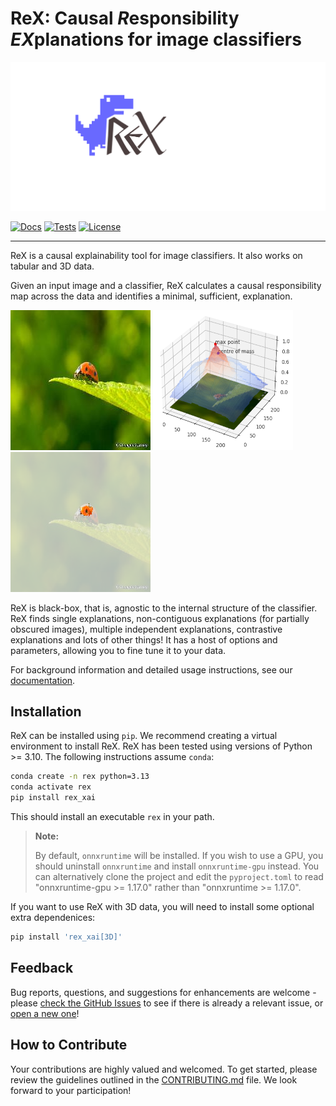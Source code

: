 # ReX: Causal *R*esponsibility *EX*planations for image classifiers

![ReX logo with dinosaur](https://raw.githubusercontent.com/ReX-XAI/ReX/main/assets/rex_logo.png "ReX Logo with dinosaur")

<!--- BADGES: START --->

[![Docs](https://readthedocs.org/projects/rex-xai/badge/?version=latest)](https://rex-xai.readthedocs.io/en/latest/)
[![Tests](https://github.com/ReX-XAI/ReX/actions/workflows/test-package-and-comment.yml/badge.svg)](https://github.com/ReX-XAI/ReX/actions/workflows/test-package-and-comment.yml)
[![License](https://img.shields.io/badge/license-MIT-green.svg)](https://github.com/ReX-XAI/ReX.jl/blob/main/LICENSE)

<!--- BADGES: END --->

---

ReX is a causal explainability tool for image classifiers. It also works on tabular and 3D data.

Given an input image and a classifier, ReX calculates a causal responsibility map across the data and identifies a minimal, sufficient, explanation.

![ladybird](https://raw.githubusercontent.com/ReX-XAI/ReX/main/tests/test_data/ladybird.jpg "Original Image") ![responsibility map](https://raw.githubusercontent.com/ReX-XAI/ReX/main/assets/ladybird_rm.png "Responsibility Map") ![minimal explanation](https://raw.githubusercontent.com/ReX-XAI/ReX/main/assets/ladybird_301.png "Explanation")

ReX is black-box, that is, agnostic to the internal structure of the classifier.
ReX finds single explanations, non-contiguous explanations (for partially obscured images), multiple independent explanations, contrastive explanations and lots of other things!
It has a host of options and parameters, allowing you to fine tune it to your data.

For background information and detailed usage instructions, see our [documentation](https://rex-xai.readthedocs.io/en/latest/).

<!--inclusion-marker-start-do-not-remove-->

## Installation

ReX can be installed using `pip`.
We recommend creating a virtual environment to install ReX.
ReX has been tested using versions of Python >= 3.10.
The following instructions assume `conda`:

```bash
conda create -n rex python=3.13
conda activate rex
pip install rex_xai
```

This should install an executable `rex` in your path.

> **Note:**
>
> By default, `onnxruntime` will be installed.
> If you wish to use a GPU, you should uninstall `onnxruntime` and install `onnxruntime-gpu` instead.
> You can alternatively clone the project and edit the `pyproject.toml` to read "onnxruntime-gpu >= 1.17.0" rather than "onnxruntime >= 1.17.0".

If you want to use ReX with 3D data, you will need to install some optional extra dependenices:

```bash
pip install 'rex_xai[3D]'
```

<!--inclusion-marker-end-do-not-remove-->

## Feedback

Bug reports, questions, and suggestions for enhancements are welcome - please [check the GitHub Issues](https://github.com/ReX-XAI/ReX/issues) to see if there is already a relevant issue, or [open a new one](https://github.com/ReX-XAI/ReX/issues/new)!

## How to Contribute

Your contributions are highly valued and welcomed. To get started, please review the guidelines outlined in the [CONTRIBUTING.md](/CONTRIBUTING.md) file. We look forward to your participation!
